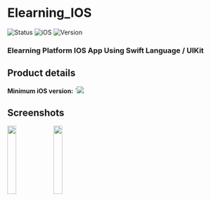 # Elearning_IOS

  

![Status](https://img.shields.io/badge/Status-ongoing-yellow.svg)
![iOS](https://img.shields.io/badge/IOS-15.0-blue.svg)
![Version](https://img.shields.io/badge/Version-1.0-green.svg)

  
### Elearning Platform IOS App Using Swift Language / UIKit

## Product details

**Minimum iOS version:** `![](https://img.shields.io/badge/-15.0-blue)


## Screenshots


<img src="https://user-images.githubusercontent.com/83119823/196054845-55f2f9f2-8e77-4a21-859c-498fe63ad1cd.png" width=20% height=20%>&nbsp;<img src="https://user-images.githubusercontent.com/83119823/196054850-d1cc37dd-7411-46d5-9c12-26e0438d14d0.png" width=20% height=20%>
